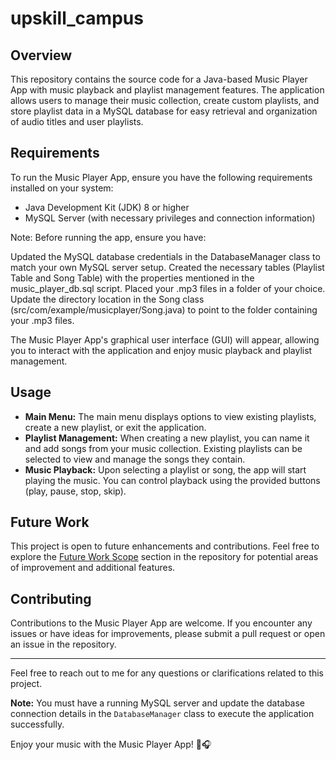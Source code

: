 # upskill_campus


## Overview
This repository contains the source code for a Java-based Music Player App with music playback and playlist management features. The application allows users to manage their music collection, create custom playlists, and store playlist data in a MySQL database for easy retrieval and organization of audio titles and user playlists.

## Requirements
To run the Music Player App, ensure you have the following requirements installed on your system:
- Java Development Kit (JDK) 8 or higher
- MySQL Server (with necessary privileges and connection information)

Note: Before running the app, ensure you have:

Updated the MySQL database credentials in the DatabaseManager class to match your own MySQL server setup.
Created the necessary tables (Playlist Table and Song Table) with the properties mentioned in the music_player_db.sql script.
Placed your .mp3 files in a folder of your choice. Update the directory location in the Song class (src/com/example/musicplayer/Song.java) to point to the folder containing your .mp3 files.



The Music Player App's graphical user interface (GUI) will appear, allowing you to interact with the application and enjoy music playback and playlist management.

## Usage
- **Main Menu:** The main menu displays options to view existing playlists, create a new playlist, or exit the application.
- **Playlist Management:** When creating a new playlist, you can name it and add songs from your music collection. Existing playlists can be selected to view and manage the songs they contain.
- **Music Playback:** Upon selecting a playlist or song, the app will start playing the music. You can control playback using the provided buttons (play, pause, stop, skip).

## Future Work
This project is open to future enhancements and contributions. Feel free to explore the [Future Work Scope](link-to-future-work-readme) section in the repository for potential areas of improvement and additional features.

## Contributing
Contributions to the Music Player App are welcome. If you encounter any issues or have ideas for improvements, please submit a pull request or open an issue in the repository.


---
Feel free to reach out to me for any questions or clarifications related to this project.

**Note:** You must have a running MySQL server and update the database connection details in the `DatabaseManager` class to execute the application successfully.

Enjoy your music with the Music Player App! 🎵🎧
